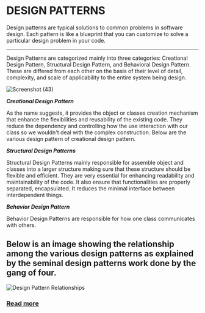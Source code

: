 # DESIGN PATTERNS

Design patterns are typical solutions to common problems in software design. Each pattern is like a blueprint that you can customize to solve a particular design problem in your code.

***
Design Patterns are categorized mainly into three categories: Creational Design Pattern, Structural Design Pattern, and Behavioral Design Pattern. These are differed from each other on the basis of their level of detail, complexity, and scale of applicability to the entire system being design.


![Screenshot (43)](https://user-images.githubusercontent.com/86893073/206897242-86532f87-884b-4368-9c2b-1fc8f201e9dd.png)


***Creational Design Pattern***

As the name suggests, it provides the object or classes creation mechanism that enhance the flexibilities and reusability of the existing code. They reduce the dependency and controlling how the use interaction with our class so we wouldn't deal with the complex construction. Below are the various design pattern of creational design pattern.

***Structural Design Patterns***

Structural Design Patterns mainly responsible for assemble object and classes into a larger structure making sure that these structure should be flexible and efficient. They are very essential for enhancing readability and maintainability of the code. It also ensure that functionalities are properly separated, encapsulated. It reduces the minimal interface between interdependent things.

***Behavior Design Pattern***

Behavior Design Patterns are responsible for how one class communicates with others.

## Below is an image showing the relationship among the various design patterns as explained by the seminal design patterns work done by the gang of four.

![Design Pattern Relationships](https://user-images.githubusercontent.com/86893073/212121703-3dd6cf60-5d36-4fb3-b87c-ab075ec672e7.png)




### [Read more ](https://www.javatpoint.com/classification-of-design-pattern-in-python#:~:text=Design%20Patterns%20are%20categorized%20mainly,the%20entire%20system%20being%20design.)


